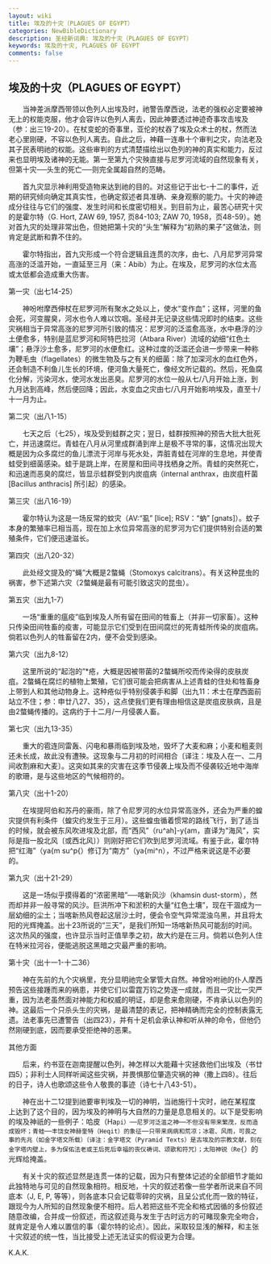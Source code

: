 ```yaml
---
layout: wiki
title: 埃及的十灾（PLAGUES OF EGYPT）
categories: NewBibleDictionary
description: 圣经新词典: 埃及的十灾（PLAGUES OF EGYPT）
keywords: 埃及的十灾, PLAGUES OF EGYPT
comments: false
---
```


## 埃及的十灾（PLAGUES OF EGYPT）

　　当神差派摩西带领以色列人出埃及时，祂警告摩西说，法老的强权必定要被神无上的权能克服，他才会容许以色列人离去，因此神要透过神迹奇事攻击埃及（参：出三19-20）。在杖变蛇的奇事里，亚伦的杖吞了埃及众术士的杖，然而法老心里刚硬，不容以色列人离去。自此之后，神藉一连串十个审判之灾，向法老及其子民表明祂的权能。这些审判的方式清楚描绘出以色列的神的真实和能力，反过来也显明埃及诸神的无能。第一至第九个灾殃直接与尼罗河流域的自然现象有关，但第十灾──头生的死亡──则完全属超自然的范畴。

　　首九灾显示神利用受造物来达到祂的目的。对这些记于出七-十二的事件，近期的研究倾向确定其真实性，也确定叙述者具准确、亲身观察的能力。十灾的神迹成分往往与它们的强度、发生时间和长度密切相关。到目前为止，最苦心研究十灾的是霍尔特（G. Hort, ZAW 69, 1957, 页84-103; ZAW 70, 1958，页48-59）。她对首九灾的处理非常出色，但她把第十灾的“头生”解释为“初熟的果子”这做法，则肯定是武断和靠不住的。

　　霍尔特指出，首九灾形成一个符合逻辑且连贯的次序，由七、八月尼罗河异常高涨的泛滥开始，一直延至三月（来：Abib）为止。在埃及，尼罗河的水位太高或太低都会造成重大伤害。

第一灾（出七14-25）

　　神吩咐摩西伸杖在尼罗河所有聚水之处以上，使水“变作血”；这样，河里的鱼会死，河变腥臭，河水也令人难以饮咽。圣经并无记录这些情况即时的结束。这些灾祸相当于异常高涨的尼罗河所引致的情况：尼罗河的泛滥愈高涨，水中悬浮的沙土便愈多，特别是蓝尼罗河和阿特巴拉河（Atbara River）流域的幼细“红色土壤”；悬浮沙土愈多，尼罗河的水便愈红。这种过度的泛滥还会进一步带来一种称为鞭毛虫（flagellates）的微生物及与之有关的细菌：除了加深河水的血红色外，还会制造不利鱼儿生长的环境，便河鱼大量死亡，像经文所记载的。然后，死鱼腐化分解，污染河水，使河水发出恶臭。尼罗河的水位一般从七/八月开始上涨，到九月达到高峰，然后便回降；因此，水变血之灾由七/八月开始影响埃及，直至十/十一月为止。

第二灾（出八1-15）

　　七天之后（七25），埃及受到蛙群之灾；翌日，蛙群按照神的预告大批大批死亡，并迅速腐烂。青蛙在八月从河里成群涌到岸上是极不寻常的事，这情况出现大概是因为众多腐烂的鱼儿漂流于河岸与死水处，弄脏青蛙在河岸的生息地，并使青蛙受到细菌感染。蛙于是跳上岸，在房屋和田间寻找栖身之所。青蛙的突然死亡，和迅速而恶臭的腐烂，皆显示蛙群受到内炭疽病（internal anthrax，由炭疽杆菌 [Bacillus anthracis] 所引起）的感染。

第三灾（出八16-19）

　　霍尔特认为这是一场反常的蚊灾（AV:“虱” [lice]; RSV：“蚋” [gnats]）。蚊子本身的繁殖率已相当高，现在加上水位异常高涨的尼罗河为它们提供特别合适的繁殖条件，它们便迅速滋长。

第四灾（出八20-32）

　　此处经文提及的“蝇”大概是螫蝇（Stomoxys calcitrans）。有关这种昆虫的祸害，参下述第六灾（螫蝇是最有可能引致这灾的昆虫）。

第五灾（出九1-7）

　　一场“重重的瘟疫”临到埃及人所有留在田间的牲畜上（并非一切家畜）。这种只传染田间牲畜的疫害，可能显示它们受到在田间腐烂的死青蛙所传染的炭疽病。倘若以色列人的牲畜留在内，便不会受到感染。

第六灾（出九8-12）

　　这里所说的“起泡的”*疮，大概是因被带菌的螫蝇所咬而传染得的皮肤炭疽。螫蝇在腐烂的植物上繁殖，它们很可能会把病害从上述青蛙的住处和牲畜身上带到人和其他动物身上。这种疮似乎特别侵袭手和脚（出九11：术士在摩西面前站立不住；参：申廿八27、35），这点使我们更有理由相信这是炭疽皮肤病，且是由螫蝇传播的。这病约于十二月/一月侵袭人畜。

第七灾（出九13-35）

　　重大的雹连同雷轰、闪电和暴雨临到埃及地，毁坏了大麦和麻；小麦和粗麦则还未长成，故此没有遭殃。这现象与二月初的时间相合〔译注：埃及人在一、二月间收割麻和大麦〕。这突如其来的灾害在这季节侵袭上埃及而不侵袭较近地中海岸的歌珊，是与这些地区的气候相符的。

第八灾（出十1-20）

　　在埃提阿伯和苏丹的豪雨，除了令尼罗河的水位异常高涨外，还会为严重的蝗灾提供有利条件（蝗灾约发生于三月）。这些蝗虫循着惯常的路线飞行，到了适当的时候，就会被东风吹进埃及北部，而“西风”（ru^ah]-y{am，直译为“海风”，实际是指一股北风〔或西北风〕）则刚好把它们吹到尼罗河流域。有鉴于此，霍尔特把“红海”（ya{m su^p{）修订为“南方”（ya{mi^n），不过严格来说这是不必要的。

第九灾（出十21-29）

　　这是一场似乎摸得着的“浓密黑暗”──喀新风沙（khamsin dust-storm），然而却并非一般寻常的风沙。巨洪所冲下和淤积的大量“红色土壤”，现在干涸成为一层幼细的尘土；当喀新热风卷起这层沙土时，便会令空气异常混浊乌黑，并且将太阳的光辉掩盖。出十23所说的“三天”，是我们所知一场喀新热风可能刮的时间。这次热风的强度，也许显示当时正值旱季之初，故大约是在三月。倘若以色列人住在特米拉河谷，便能逃脱这黑暗之灾最严重的影响。

第十灾（出十一1-十二36）

　　神在先前的九个灾祸里，充分显明祂完全掌管大自然。神曾吩咐祂的仆人摩西预告这些接踵而来的祸患，并使它们以雷霆万钧之势逐一成就，而且一灾比一灾严重，因为法老虽然面对神能力和权威的明证，却是愈来愈刚硬，不肯承认以色列的神。这最后一个只杀头生的灾祸，是最清楚的表记，把神精确而完全的控制表露无遗。法老事先已遭警告（出四23），并有十足机会承认神和听从神的命令，但他仍然刚硬到底，因而要承受拒绝神的恶果。

其他方面

　　后来，约书亚在迦南提醒以色列，神怎样以大能藉十灾拯救他们出埃及（书廿四5）；非利士人同样听闻这些灾祸，并畏惧那位肇造灾祸的神（撒上四8）。往后的日子，诗人也歌颂这些令人敬畏的事迹（诗七十八43-51）。

　　神在出十二12提到祂要审判埃及一切的神明，当祂施行十灾时，祂在某程度上达到了这个目的，因为埃及的神明与大自然的力量是息息相关的。以下是受影响的埃及神祇的一些例子：哈皮（Ha`pi）──尼罗河泛滥之神──不但没有带来繁茂，反而造成毁坏；青蛙──丰饶女神赫奎特（Heqit）的象征──只带来病病和荒凉；冰雹、风雨，可畏之事的先兆（如金字塔文所载）〔译注：金字塔文（Pyramid Texts）是古埃及的宗教文献，刻在金字塔内壁上，多为保佑法老或王后死后幸福的丧仪祷词、颂歌和符咒〕；太阳神锐（Re{`）的光辉给掩盖。

　　有关十灾的叙述显然是连贯一体的记载，因为只有整体记述的全部细节才能如此独特地与可见的自然现象相符。相反地，十灾的叙述若像一些学者所说来自不同底本（J, E, P, 等等），则各底本只会记载零碎的灾祸，且呈公式化而一致的特征，跟现今为人所知的自然现象便不相符。后人若把这些不完全和格式因循的多份叙述随意改编，合并成一份叙述，而这叙述竟与发生于古时远方的可睹现象完全吻合，就肯定是令人难以置信的事（霍尔特的论点）。因此，采取较显浅的解释，和主张十灾叙述的统一性，当比接受上述无法证实的假设更为合理。

K.A.K.








